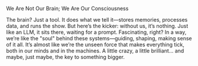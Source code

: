 We Are Not Our Brain; We Are Our Consciousness

The brain? Just a tool. It does what we tell it—stores memories, processes data, and runs the show. But here’s the kicker: without us, it’s nothing. Just like an LLM, it sits there, waiting for a prompt. Fascinating, right? In a way, we’re like the "soul" behind these systems—guiding, shaping, making sense of it all. It’s almost like we’re the unseen force that makes everything tick, both in our minds and in the machines. A little crazy, a little brilliant... and maybe, just maybe, the key to something bigger.
